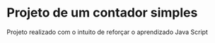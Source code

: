 # Projeto de um contador simples

Projeto realizado com o intuito de reforçar o aprendizado Java Script